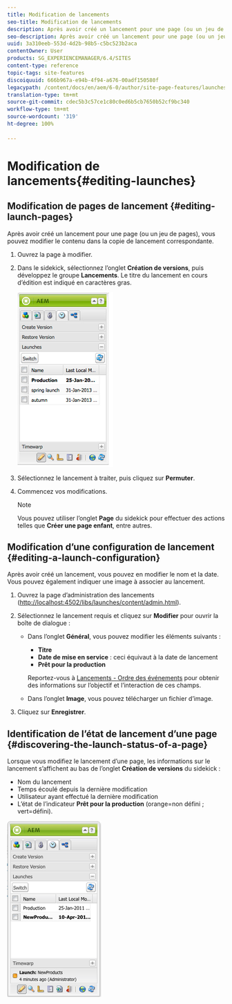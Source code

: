 ```yaml
---
title: Modification de lancements
seo-title: Modification de lancements
description: Après avoir créé un lancement pour une page (ou un jeu de pages), vous pouvez modifier le contenu dans la copie de lancement correspondante.
seo-description: Après avoir créé un lancement pour une page (ou un jeu de pages), vous pouvez modifier le contenu dans la copie de lancement correspondante.
uuid: 3a310eeb-553d-4d2b-98b5-c5bc523b2aca
contentOwner: User
products: SG_EXPERIENCEMANAGER/6.4/SITES
content-type: reference
topic-tags: site-features
discoiquuid: 666b967a-e94b-4f94-a676-00adf150580f
legacypath: /content/docs/en/aem/6-0/author/site-page-features/launches
translation-type: tm+mt
source-git-commit: cdec5b3c57ce1c80c0ed6b5cb7650b52cf9bc340
workflow-type: tm+mt
source-wordcount: '319'
ht-degree: 100%

---
```



# Modification de lancements{#editing-launches}

## Modification de pages de lancement {#editing-launch-pages}

Après avoir créé un lancement pour une page (ou un jeu de pages), vous pouvez modifier le contenu dans la copie de lancement correspondante.

1. Ouvrez la page à modifier.
1. Dans le sidekick, sélectionnez l’onglet **Création de versions**, puis développez le groupe **Lancements**. Le titre du lancement en cours d’édition est indiqué en caractères gras.

   ![chlimage_1-13](assets/chlimage_1-13.jpeg)

1. Sélectionnez le lancement à traiter, puis cliquez sur **Permuter**.
1. Commencez vos modifications.

   >[!NOTE]
   >
   >Vous pouvez utiliser l’onglet **Page** du sidekick pour effectuer des actions telles que **Créer une page enfant**, entre autres. 

## Modification d’une configuration de lancement   {#editing-a-launch-configuration}

Après avoir créé un lancement, vous pouvez en modifier le nom et la date. Vous pouvez également indiquer une image à associer au lancement.

1. Ouvrez la page d’administration des lancements ([http://localhost:4502/libs/launches/content/admin.html](http://localhost:4502/libs/launches/content/admin.html)).

1. Sélectionnez le lancement requis et cliquez sur **Modifier** pour ouvrir la boîte de dialogue :

   * Dans l’onglet **Général**, vous pouvez modifier les éléments suivants :

      * **Titre**
      * **Date de mise en service** : ceci équivaut à la date de lancement 
      * **Prêt pour la production**

      Reportez-vous à [Lancements - Ordre des événements](/help/sites-authoring/launches.md#launches-the-order-of-events) pour obtenir des informations sur l’objectif et l’interaction de ces champs.

   * Dans l’onglet **Image**, vous pouvez télécharger un fichier d’image.


1. Cliquez sur **Enregistrer**.

## Identification de l’état de lancement d’une page   {#discovering-the-launch-status-of-a-page}

Lorsque vous modifiez le lancement d’une page, les informations sur le lancement s’affichent au bas de l’onglet **Création de versions** du sidekick :

* Nom du lancement
* Temps écoulé depuis la dernière modification
* Utilisateur ayant effectué la dernière modification
* L’état de l’indicateur **Prêt pour la production** (orange=non défini ; vert=défini).

![chlimage_1-186](assets/chlimage_1-186.png)

